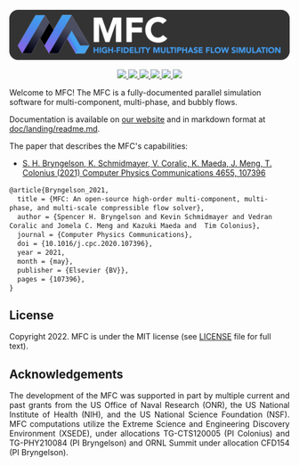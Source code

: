 ![MFC Banner](doc/res/banner.png)

<p align="center">
  <a href="http://dx.doi.org/10.1016/j.cpc.2020.107396">
    <img src="https://zenodo.org/badge/doi/10.1016/j.cpc.2020.107396.svg" />
  </a>
  <a href="https://github.com/MFlowCode/MFC-develop/actions">
    <img src="https://github.com/MFlowCode/MFC-develop/actions/workflows/ci.yml/badge.svg" />
  </a>
  <a href="https://github.com/MFlowCode/MFC-develop/actions">
    <img src="https://github.com/MFlowCode/MFC-develop/actions/workflows/doc.yml/badge.svg" />
  </a>
  <a href="https://lbesson.mit-license.org/">
    <img src="https://img.shields.io/badge/License-MIT-blue.svg" />
  </a>
  <a href="https://github.com/MFlowCode/MFC-develop/commit/">
    <img src="https://badgen.net/github/last-commit/MFlowCode/MFC-develop" />
  </a>
  <a href="https://hub.docker.com/repository/docker/henryleberre/mfc">
    <img src="https://shields.io/docker/image-size/henryleberre/mfc" />
  </a>
</p>

Welcome to MFC! The MFC is a fully-documented parallel simulation software for multi-component, multi-phase, and bubbly flows.

Documentation is available on [our website](https://mflowcode.github.io/) and in markdown format at [doc/landing/readme.md](doc/landing/readme.md).

The paper that describes the MFC's capabilities:
* <a href="https://doi.org/10.1016/j.cpc.2020.107396">
    S. H. Bryngelson, K. Schmidmayer, V. Coralic, K. Maeda, J. Meng, T. Colonius (2021) Computer Physics Communications 4655, 107396
</a>

```
@article{Bryngelson_2021,
  title = {MFC: An open-source high-order multi-component, multi-phase, and multi-scale compressible flow solver},
  author = {Spencer H. Bryngelson and Kevin Schmidmayer and Vedran Coralic and Jomela C. Meng and Kazuki Maeda and  Tim Colonius},
  journal = {Computer Physics Communications},
  doi = {10.1016/j.cpc.2020.107396},
  year = 2021,
  month = {may},
  publisher = {Elsevier {BV}},
  pages = {107396},
}
```

## License
 
Copyright 2022.
MFC is under the MIT license (see [LICENSE](LICENSE) file for full text).

## Acknowledgements
 
<p align="justify">
  The development of the MFC was supported in part by multiple current and past grants from the US Office of Naval Research (ONR), the US National Institute of Health (NIH), and the US National Science Foundation (NSF).
  MFC computations utilize the Extreme Science and Engineering Discovery Environment (XSEDE), under allocations TG-CTS120005 (PI Colonius) and TG-PHY210084 (PI Bryngelson) and ORNL Summit under allocation CFD154 (PI Bryngelson).
</p>
